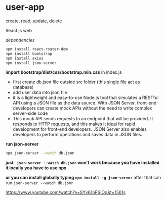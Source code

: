 # user-app

create, read, update, delete

React.js web

_dependencies_

```bash
npm install react-router-dom
npm install bootstrap
npm install axios
npm install json-server
```
**import bootstrap/dist/css/bootstrap.min.css** in index.js
- first create db.json file outside src folder  (this single file act as database)
- add user data into json file
- it is a lightweight and easy-to-use Node.js tool that simulates a RESTful API using a JSON file as the data source. With JSON Server, front-end developers can create mock APIs without the need to write complex server-side code
- This mock API sends requests to an endpoint that will be provided. It responds to HTTP requests, and this makes it ideal for rapid development for front-end developers. JSON Server also enables developers to perform operations and saves data in JSON files. 


**run json-server**
```bash
npx json-server --watch db.json
```
**just ``` json-server --watch db.json``` won't work  because you have installed it locally you have to use npx** 

**or you can install globally typing ```npm install -g json-server```** 
after that can run ```json-server --watch db.json```

https://www.youtube.com/watch?v=SYv61aPSiOo&t=1501s
